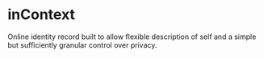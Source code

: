 inContext
=========

Online identity record built to allow flexible description of self and a simple but sufficiently granular control over privacy.
